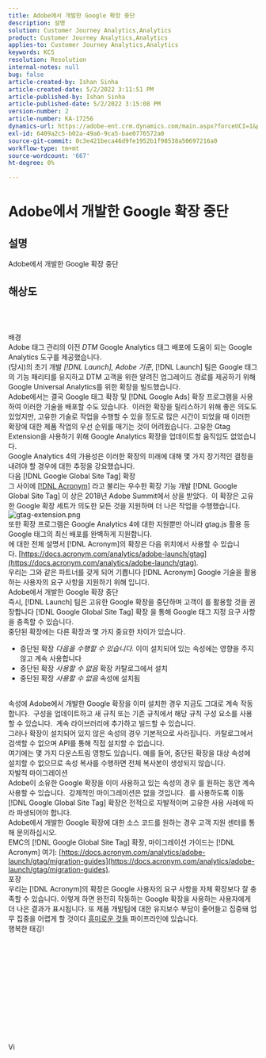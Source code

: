 ```yaml
---
title: Adobe에서 개발한 Google 확장 중단
description: 설명
solution: Customer Journey Analytics,Analytics
product: Customer Journey Analytics,Analytics
applies-to: Customer Journey Analytics,Analytics
keywords: KCS
resolution: Resolution
internal-notes: null
bug: false
article-created-by: Ishan Sinha
article-created-date: 5/2/2022 3:11:51 PM
article-published-by: Ishan Sinha
article-published-date: 5/2/2022 3:15:08 PM
version-number: 2
article-number: KA-17256
dynamics-url: https://adobe-ent.crm.dynamics.com/main.aspx?forceUCI=1&pagetype=entityrecord&etn=knowledgearticle&id=de94982d-2aca-ec11-a7b5-6045bd00dca1
exl-id: 6409a2c5-b02a-49a6-9ca5-bae0776572a0
source-git-commit: 0c3e421beca46d9fe1952b1f98538a50697216a0
workflow-type: tm+mt
source-wordcount: '667'
ht-degree: 0%

---
```


# Adobe에서 개발한 Google 확장 중단

## 설명


Adobe에서 개발한 Google 확장 중단


## 해상도

<br><br><br>배경
<br>Adobe 태그 관리의 이전 *DTM* Google Analytics 태그 배포에 도움이 되는 Google Analytics 도구를 제공했습니다.
<br>(당시)의 초기 개발 *[!DNL Launch], Adobe 기준*, [!DNL Launch] 팀은 Google 태그의 기능 패리티를 유지하고 DTM 고객을 위한 알려진 업그레이드 경로를 제공하기 위해 Google Universal Analytics를 위한 확장을 빌드했습니다.
<br>Adobe에서는 결국 Google 태그 확장 및 [!DNL Google Ads] 확장 프로그램을 사용하여 이러한 기술을 배포할 수도 있습니다.  이러한 확장을 릴리스하기 위해 좋은 의도도 있었지만, 고유한 기술로 작업을 수행할 수 있을 정도로 많은 시간이 되었을 때 이러한 확장에 대한 제품 작업의 우선 순위를 매기는 것이 어려웠습니다. 고유한 Gtag Extension을 사용하기 위해 Google Analytics 확장을 업데이트할 움직임도 없었습니다. 
<br>Google Analytics 4의 가용성은 이러한 확장의 미래에 대해 몇 가지 장기적인 결정을 내려야 할 경우에 대한 추정을 강요했습니다.
<br>다음 [!DNL Google Global Site Tag] 확장
<br>그 사이에 [[!DNL Acronym]](https://www.acronym.com/) 라고 불리는 우수한 확장 기능 개발 [!DNL Google Global Site Tag] 이 상은 2018년 Adobe Summit에서 상을 받았다.  이 확장은 고유한 Google 확장 세트가 의도한 모든 것을 지원하며 더 나은 작업을 수행했습니다.
![gtag-extension.png](https://experienceleaguecommunities.adobe.com/t5/image/serverpage/image-id/32446iD3F68A3559E15F49/image-size/large?v=v2&amp;amp;px=999 "gtag-extension.png")
<br>또한 확장 프로그램은 Google Analytics 4에 대한 지원뿐만 아니라 gtag.js 활용 등 Google 태그의 최신 배포를 완벽하게 지원합니다.
<br>에 대한 전체 설명서 [!DNL Acronym]의 확장은 다음 위치에서 사용할 수 있습니다. [https://docs.acronym.com/analytics/adobe-launch/gtag](https://docs.acronym.com/analytics/adobe-launch/gtag).
<br>우리는 그와 같은 파트너를 갖게 되어 기쁩니다 [!DNL Acronym] Google 기술을 활용하는 사용자의 요구 사항을 지원하기 위해 입니다.
<br>Adobe에서 개발한 Google 확장 중단
<br>즉시, [!DNL Launch] 팀은 고유한 Google 확장을 중단하며 고객이 를 활용할 것을 권장합니다 [!DNL Google Global Site Tag] 확장 을 통해 Google 태그 지정 요구 사항을 충족할 수 있습니다.
<br>중단된 확장에는 다른 확장과 몇 가지 중요한 차이가 있습니다.<br>
- 중단된 확장 *다음을 수행할 수 있습니다.* 이미 설치되어 있는 속성에는 영향을 주지 않고 계속 사용합니다
- 중단된 확장 *사용할 수 없음* 확장 카탈로그에서 설치
- 중단된 확장 *사용할 수 없음* 속성에 설치됨

<br> 속성에 Adobe에서 개발한 Google 확장을 이미 설치한 경우 지금도 그대로 계속 작동합니다.  구성을 업데이트하고 새 규칙 또는 기존 규칙에서 해당 규칙 구성 요소를 사용할 수 있습니다.  계속 라이브러리에 추가하고 빌드할 수 있습니다.
<br>그러나 확장이 설치되어 있지 않은 속성의 경우 기본적으로 사라집니다.  카탈로그에서 검색할 수 없으며 API를 통해 직접 설치할 수 없습니다.
<br>여기에는 몇 가지 다운스트림 영향도 있습니다. 예를 들어, 중단된 확장을 대상 속성에 설치할 수 없으므로 속성 복사를 수행하면 전체 복사본이 생성되지 않습니다.
<br>자발적 마이그레이션
<br>Adobe이 소유한 Google 확장을 이미 사용하고 있는 속성의 경우 를 원하는 동안 계속 사용할 수 있습니다.  강제적인 마이그레이션은 없을 것입니다.  를 사용하도록 이동 [!DNL Google Global Site Tag] 확장은 전적으로 자발적이며 고유한 사용 사례에 따라 파생되어야 합니다.
<br>Adobe에서 개발한 Google 확장에 대한 소스 코드를 원하는 경우 고객 지원 센터를 통해 문의하십시오.
<br>EMC의 [!DNL Google Global Site Tag] 확장, 마이그레이션 가이드는 [!DNL Acronym] 여기: [https://docs.acronym.com/analytics/adobe-launch/gtag/migration-guides](https://docs.acronym.com/analytics/adobe-launch/gtag/migration-guides).
<br>포장
<br>우리는 [!DNL Acronym]의 확장은 Google 사용자의 요구 사항을 자체 확장보다 잘 충족할 수 있습니다. 이렇게 하면 완전히 작동하는 Google 확장을 사용하는 사용자에게 더 나은 결과가 표시됩니다. 또 제품 개발팀에 대한 유지보수 부담이 줄어들고 집중돼 업무 집중을 어렵게 할 것이다 [흥미로운 것들](https://experienceleaguecommunities.adobe.com/t5/adobe-experience-platform-launch/data-collection-roadmap/ba-p/401733) 파이프라인에 있습니다.
<br>행복한 태깅!<br><br><br><br><br><br><br><br><br><br><br><br><br><br>Vi
